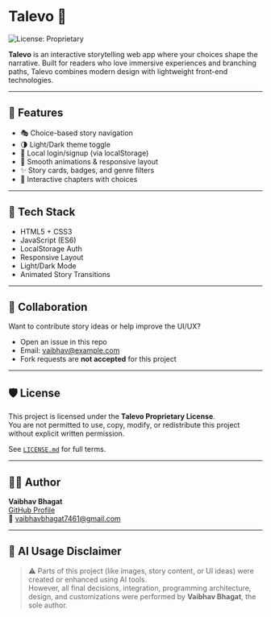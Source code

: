 # Talevo 🌌  
![License: Proprietary](https://img.shields.io/badge/license-proprietary-blueviolet)

**Talevo** is an interactive storytelling web app where your choices shape the narrative. Built for readers who love immersive experiences and branching paths, Talevo combines modern design with lightweight front-end technologies.

---

## 🚀 Features

- 🎭 Choice-based story navigation  
- 🌗 Light/Dark theme toggle  
- 🔐 Local login/signup (via localStorage)  
- 🎨 Smooth animations & responsive layout  
- ✨ Story cards, badges, and genre filters  
- 📖 Interactive chapters with choices  


---

## 🧰 Tech Stack

- HTML5 + CSS3
- JavaScript (ES6)
- LocalStorage Auth
- Responsive Layout
- Light/Dark Mode
- Animated Story Transitions

---

## 🤝 Collaboration

Want to contribute story ideas or help improve the UI/UX?

- Open an issue in this repo  
- Email: vaibhav@example.com  
- Fork requests are **not accepted** for this project
  
---

## 🛡️ License

This project is licensed under the **Talevo Proprietary License**.  
You are not permitted to use, copy, modify, or redistribute this project without explicit written permission.

See [`LICENSE.md`](LICENSE.md) for full terms.

---

## 👨‍💻 Author

**Vaibhav Bhagat**  
[GitHub Profile](https://github.com/VaibhavBhagat665)  
📧 vaibhavbhagat7461@gmail.com

---

## 🧠 AI Usage Disclaimer

> ⚠️ Parts of this project (like images, story content, or UI ideas) were created or enhanced using AI tools.  
> However, all final decisions, integration, programming architecture, design, and customizations were performed by **Vaibhav Bhagat**, the sole author.

